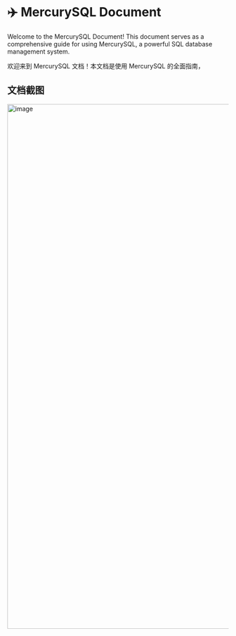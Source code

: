 # ✈️ MercurySQL Document

Welcome to the MercurySQL Document! This document serves as a comprehensive guide for using MercurySQL, a powerful SQL database management system.

欢迎来到 MercurySQL 文档！本文档是使用 MercurySQL 的全面指南，

## 文档截图
<img width="1192" alt="image" src="https://github.com/OpenTeens/MercurySQL_web/assets/62149873/4b399e1d-2b61-41ff-b708-d1fbdc80d3c5">
